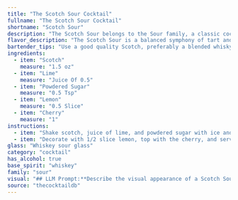 ```yaml
---
title: "The Scotch Sour Cocktail"
fullname: "The Scotch Sour Cocktail"
shortname: "Scotch Sour"
description: "The Scotch Sour belongs to the Sour family, a classic cocktail style featuring a spirit, citrus juice, and sweetener.  It likely originated in the 19th century, a riff on the Whiskey Sour, with Scotch replacing bourbon as the base spirit. "
flavor_description: "The Scotch Sour is a balanced symphony of tart and sweet. The smoky, peaty notes of Scotch are tempered by the bright acidity of lime and lemon, while the powdered sugar adds a delicate sweetness. The cherry garnish brings a touch of fruity complexity, rounding out the profile with a hint of cherry sweetness and a pleasant tartness. "
bartender_tips: "Use a good quality Scotch, preferably a blended whisky.  For the lime and lemon juice, freshly squeezed is best.  Shake hard with ice to chill the drink thoroughly.  The powdered sugar should be dissolved in the juice before adding the Scotch, to ensure a smooth, balanced cocktail.  Don't forget a maraschino cherry for garnish! "
ingredients:
  - item: "Scotch"
    measure: "1.5 oz"
  - item: "Lime"
    measure: "Juice Of 0.5"
  - item: "Powdered Sugar"
    measure: "0.5 Tsp"
  - item: "Lemon"
    measure: "0.5 Slice"
  - item: "Cherry"
    measure: "1"
instructions:
  - item: "Shake scotch, juice of lime, and powdered sugar with ice and strain into a whiskey sour glass."
  - item: "Decorate with 1/2 slice lemon, top with the cherry, and serve."
glass: "Whiskey sour glass"
category: "cocktail"
has_alcohol: true
base_spirit: "whiskey"
family: "sour"
visual: "## LLM Prompt:**Describe the visual appearance of a Scotch Sour cocktail. Imagine you are holding a chilled glass filled with this drink. What do you see? Focus on the following:*** **Color:** Is it a vibrant, bright color? Or more muted and subtle? * **Clarity:** Is it completely clear, or does it have any cloudiness or haze? * **Texture:** Is it smooth and velvety, or does it have any foam or froth on top?* **Garnish:** What is the garnish on the rim of the glass? How does it look in relation to the rest of the drink? * **Overall Impression:** What is the overall feeling you get from looking at the drink? Is it elegant, refreshing, or something else?**Consider using specific sensory details and metaphors to bring your description to life.** "
source: "thecocktaildb"
---
```


